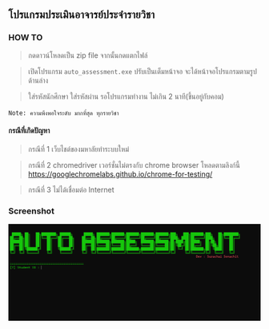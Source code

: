 ## โปรแกรมประเมินอาจารย์ประจำรายวิชา
### HOW TO
> กดดาวน์โหลดเป็น zip file จากนั้นกดแตกไฟล์

> เปิดโปรแกรม `auto_assessment.exe` ปรับเป็นเต็มหน้าจอ จะได้หน้าจอโปรแกรมตามรูปด้านล่าง

> ใส่รหัสนักศึกษา ใส่รหัสผ่าน รอโปรแกรมทำงาน ไม่เกิน 2 นาที(ขึ้นอยู่กับคอม)  

<code>Note: ความพึงพอใจระดับ มากที่สุด ทุกรายวิชา</code>

#### กรณีที่เกิดปัญหา
> กรณีที่ 1  เว็บไชต์ของมหาลัยทำระบบใหม่

> กรณีที่ 2 chromedriver เวอร์ชั่นไม่ตรงกับ chrome browser โหลดตามลิงก์นี้ https://googlechromelabs.github.io/chrome-for-testing/

> กรณีที่ 3 ไม่ได้เชื่อมต่อ  Internet

### Screenshot
<img src="https://github.com/code555man/auto-assessment/blob/main/Screenshot.png" width="" height="">
